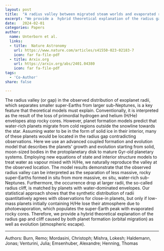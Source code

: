```yaml
---
layout: post
title:  "A radius valley between migrated steam worlds and evaporated rocky cores" 
excerpt: "We provide a  hybrid theoretical explanation of the radius gap and cliff caused by both planet formation (orbital migration) as well as evolution (atmospheric escape)." 
date:   2024-02-01
categories: Papers
author:
  name: Unterborn et al.
  links:
  - title:  Nature Astronomy
    url: https://www.nature.com/articles/s41550-023-02183-7
    icon: far fa-file-pdf
  - title: Arxiv.org
    url: https://arxiv.org/abs/2401.04380
    icon: far fa-file-pdf
tags:
  - 'Co-Author'
share: false

---
```

The radius valley (or gap) in the observed distribution of exoplanet  radii, which separates smaller super-Earths from larger sub-Neptunes, is a key feature that theoretical models must explain. Conventionally, it  is interpreted as the result of the loss of primordial hydrogen and  helium (H/He) envelopes atop rocky cores. However, planet formation  models predict that water-rich planets migrate from cold regions outside the snowline towards the star. Assuming water to be in the form of  solid ice in their interior, many of these planets would be located in  the radius gap contradicting observations. Here we use an advanced  coupled formation and evolution model that describes the planets' growth and evolution starting from solid, moon-sized bodies in the  protoplanetary disk to mature Gyr-old planetary systems. Employing new  equations of state and interior structure models to treat water as  vapour mixed with H/He, we naturally reproduce the valley at the  observed location. The model results demonstrate that the observed  radius valley can be interpreted as the separation of less massive,  rocky super-Earths formed in situ from more massive, ex situ, water-rich sub-Neptunes. Furthermore, the occurrence drop at larger radii, the  so-called radius cliff, is matched by planets with water-dominated  envelopes. Our statistical approach shows that the synthetic  distribution of radii quantitatively agrees with observations for  close-in planets, but only if low-mass planets initially containing H/He lose their atmosphere due to photoevaporation, which populates the  super-Earth peak with evaporated rocky cores. Therefore, we provide a  hybrid theoretical explanation of the radius gap and cliff caused by  both planet formation (orbital migration) as well as evolution  (atmospheric escape).

----
Authors:  Burn, Remo; Mordasini, Christoph; Mishra, Lokesh; Haldemann, Jonas; Venturini, Julia; Emsenhuber, Alexandre; Henning, Thomas